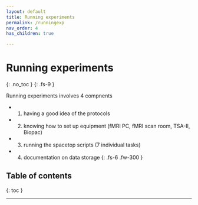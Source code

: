 ```yaml
---
layout: default
title: Running experiments
permalink: /runningexp
nav_order: 4
has_children: true

---
```


# Running experiments
{: .no_toc }
{: .fs-9 }

Running experiments involves 4 compnents
* 1) having a good idea of the protocols
* 2) knowing how to set up equipment (fMRI PC, fMRI scan room, TSA-II, Biopac)
* 3) running the spacetop scripts (7 individual tasks)
* 4) documentation on data storage
{: .fs-6 .fw-300 }

## Table of contents
{: toc }


---
